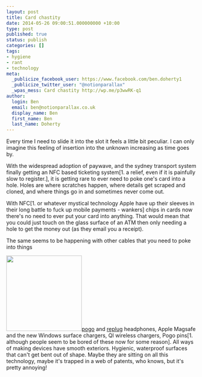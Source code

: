 ```yaml
---
layout: post
title: Card chastity
date: 2014-05-26 09:00:51.000000000 +10:00
type: post
published: true
status: publish
categories: []
tags:
- hygiene
- rant
- technology
meta:
  _publicize_facebook_user: https://www.facebook.com/ben.doherty1
  _publicize_twitter_user: "@notionparallax"
  _wpas_mess: Card chastity http://wp.me/p3wwRK-q1
author:
  login: Ben
  email: ben@notionparallax.co.uk
  display_name: Ben
  first_name: Ben
  last_name: Doherty
---
```

<p>Every time I need to slide it into the slot it feels a little bit peculiar. I can only imagine this feeling of insertion into the unknown increasing as time goes by.<!--more--></p>
<p>With the widespread adoption of paywave, and the sydney transport system finally getting an NFC based ticketing system[1. a relief, even if it is painfully slow to register.], it is getting rare to ever need to poke one's card into a hole. Holes are where scratches happen, where details get scraped and cloned, and where things go in and sometimes never come out. </p>
<p>With NFC[1. or whatever mystical technology Apple have up their sleeves in their long battle to fuck up mobile payments - wankers] chips in cards now there's no need to ever put your card into anything. That would mean that you could just touch on the glass surface of an ATM then only needing a hole to get the money out (as they email you a receipt). </p>
<p>The same seems to be happening with other cables that you need to poke into things</p>
<p><img src="{{ site.baseurl }}/assets/Apple_magsafe_tight.jpg" width="200" class="alignright" /><a href="http://www.theverge.com/2013/8/24/4654762/pogo-magnetic-headphone-connector-concept">pogo</a> and <a href="http://www.replug.com/home.php">replug</a> headphones, Apple Magsafe and the new Windows surface chargers, QI wireless chargers, Pogo pins[1. although people seem to be bored of these now for some reason]. All ways of making devices have smooth exteriors. Hygienic, waterproof surfaces that can't get bent out of shape. Maybe they are sitting on all this technology, maybe it's trapped in a web of patents, who knows, but it's pretty annoying!</p>
